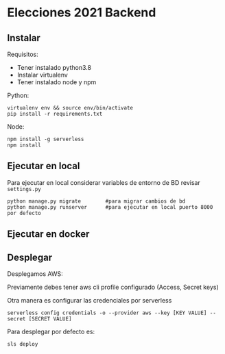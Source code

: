 # Elecciones 2021 Backend

## Instalar 

Requisitos:
- Tener instalado python3.8
- Instalar virtualenv
- Tener instalado node y npm 


Python:

    virtualenv env && source env/bin/activate
    pip install -r requirements.txt

Node:

    npm install -g serverless
    npm install


## Ejecutar en local 

Para ejecutar en local  considerar variables de entorno  de BD revisar `settings.py` 

    python manage.py migrate        #para migrar cambios de bd
    python manage.py runserver      #para ejecutar en local puerto 8000 por defecto


## Ejecutar en docker 


## Desplegar 

Desplegamos AWS:

Previamente debes tener aws cli profile configurado (Access, Secret keys)

Otra manera es configurar las credenciales por serverless

    serverless config credentials -o --provider aws --key [KEY VALUE] --secret [SECRET VALUE]


Para desplegar por defecto es:

    sls deploy